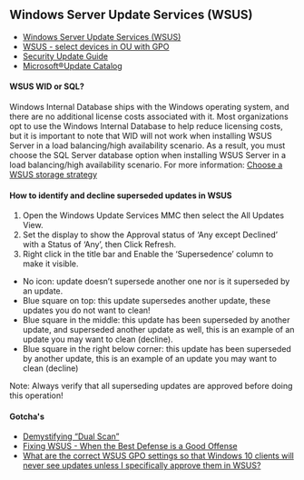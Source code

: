 ## Windows Server Update Services (WSUS)
* [Windows Server Update Services (WSUS)](https://docs.microsoft.com/en-us/windows-server/administration/windows-server-update-services/get-started/windows-server-update-services-wsus)
* [WSUS - select devices in OU with GPO](https://www.reddit.com/r/sysadmin/comments/8uhjr2/wsus_select_devices_in_ou_with_gpo/)
* [Security Update Guide](https://portal.msrc.microsoft.com/en-us/security-guidance)
* [Microsoft®Update Catalog](https://www.catalog.update.microsoft.com/Home.aspx)

#### WSUS WID or SQL?
Windows Internal Database ships with the Windows operating system, and there are no additional license costs associated with it. Most organizations opt to use the Windows Internal Database to help reduce licensing costs, but it is important to note that WID will not work when installing WSUS Server in a load balancing/high availability scenario. As a result, you must choose the SQL Server database option when installing WSUS Server in a load balancing/high availability scenario. For more information: [Choose a WSUS storage strategy](https://docs.microsoft.com/en-us/windows-server/administration/windows-server-update-services/plan/plan-your-wsus-deployment#wsus-database)

#### How to identify and decline superseded updates in WSUS
1. Open the Windows Update Services MMC then select the All Updates View.
1. Set the display to show the Approval status of ‘Any except Declined’ with a Status of ‘Any’, then  Click Refresh.
1. Right click in the title bar and Enable the ‘Supersedence’ column to make it visible.
* No icon: update doesn’t supersede another one nor is it superseded by an update.
* Blue square on top: this update supersedes another update, these updates you do not want to clean!
* Blue square in the middle: this update has been superseded by another update, and superseded another update as well, this is an example of an update you may want to clean (decline).
* Blue square in the right below corner: this update has been superseded by another update, this is an example of an update you may want to clean (decline)
 
 Note: Always verify that all superseding updates are approved before doing this operation!
 
 #### Gotcha's
* [Demystifying “Dual Scan”](https://blogs.technet.microsoft.com/wsus/2017/05/05/demystifying-dual-scan/)
* [Fixing WSUS - When the Best Defense is a Good Offense](https://deploymentresearch.com/Research/Post/665/Fixing-WSUS-When-the-Best-Defense-is-a-Good-Offense)
* [What are the correct WSUS GPO settings so that Windows 10 clients will never see updates unless I specifically approve them in WSUS?](https://www.reddit.com/r/sysadmin/comments/8vst6u/what_are_the_correct_wsus_gpo_settings_so_that/)
